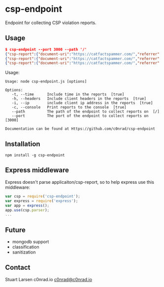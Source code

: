 # csp-endpoint

Endpoint for collecting CSP violation reports.

## Usage

```json
$ csp-endpoint --port 3000 --path '/'
{"csp-report":{"document-uri":"https://catfactspammer.com/","referrer":"",...}
{"csp-report":{"document-uri":"https://catfactspammer.com/","referrer":"",...}
{"csp-report":{"document-uri":"https://catfactspammer.com/","referrer":"",...}
```

Usage:
```
Usage: node csp-endpoint.js [options]

Options:
   -t, --time      Include time in the reports  [true]
   -h, --headers   Include client headers in the reports  [true]
   -i, --ip        include client ip address in the reports  [true]
   -c, --console   Print reports to the console  [true]
   --path          The path of the endpoint to collect reports on  [/]
   --port          The port of the endpoint to collect reports on  [3000]

Documentation can be found at Https://github.com/c0nrad/csp-endpoint
```

## Installation

```
npm install -g csp-endpoint
```

## Express middleware

Express doesn't parse applicaiton/csp-report, so to help express use this middleware:
```javascript
var csp = require('csp-endpoint');
var express = require('express');
var app = express();
app.use(csp.parser);
...
```

## Future

- mongodb support
- classification
- sanitization

## Contact
Stuart Larsen c0nrad.io <c0nrad@c0nrad.io>
